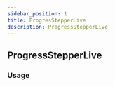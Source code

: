```yaml
---
sidebar_position: 1
title: ProgresStepperLive
description: ProgressStepperLive
---
```


## ProgressStepperLive

### Usage
